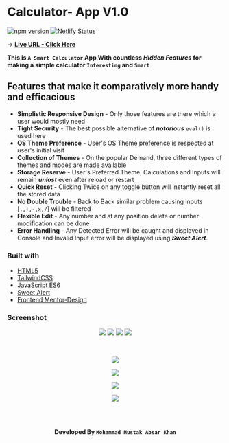 # Calculator- App V1.0

[![npm version](https://badge.fury.io/js/tailwindcss.svg)](https://badge.fury.io/js/tailwindcss)
[![Netlify Status](https://api.netlify.com/api/v1/badges/25dfe686-bd1c-4483-b9b7-d94a796b7265/deploy-status)](https://app.netlify.com/sites/calc-mustak/deploys)
<br>

-> **[Live URL - Click Here](https://calc-mustak.netlify.app)** <br>

**This is `A Smart Calculator` App With countless <i>Hidden Features</i> for making a simple calculator `Interesting` and `Smart`** <br>

## Features that make it comparatively more handy and efficacious

- **Simplistic Responsive Design** - Only those features are there which a user would mostly need
- **Tight Security** - The best possible alternative of **_notorious_** `eval()` is used here
- **OS Theme Preference** - User's OS Theme preference is respected at user's initial visit
- **Collection of Themes** - On the popular Demand, three different types of themes and modes are made available
- **Storage Reserve** - User's Preferred Theme, Calculations and Inputs will remain **_unlost_** even after reload or restart
- **Quick Reset** - Clicking Twice on any toggle button will instantly reset all the stored data
- **No Double Trouble** - Back to Back similar problem causing inputs [`.,+,-,x,/`] will be filtered
- **Flexible Edit** - Any number and at any position delete or number modification can be done
- **Error Handling** - Any Detected Error will be caught and displayed in Console and Invalid Input error will be displayed using **_Sweet Alert_**.
  <br>

### Built with

- [HTML5](https://html.com/)
- [TailwindCSS](https://tailwindcss.com/)
- [JavaScript ES6](http://es6-features.org/)
- [Sweet Alert](https://sweetalert.js.org/)
- [Frontend Mentor-Design](https://www.frontendmentor.io/challenges/calculator-app-9lteq5N29)

### Screenshot

<div align="center">

![](./src/images/theme1-mobile.png)
![](./src/images/theme2-mobile.png)
![](./src/images/theme3-mobile.png)
![](./src/images/mobile-error-handle.png)

<br>

![](./src/images/theme1-lgscreen.png)

![](./src/images/theme2-lgscreen.png)

![](./src/images/theme3-lgscreen.png)

![](./src/images/desktop-error%20handle.png)

<br>
<br>

**Developed By `Mohammad Mustak Absar Khan`**

</div>
